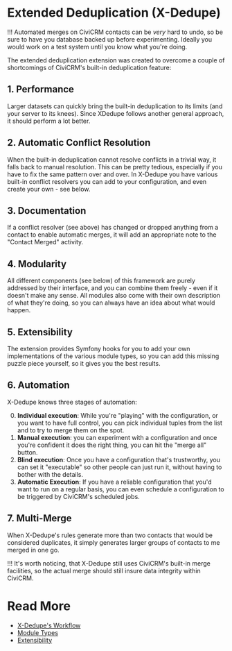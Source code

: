 # Extended Deduplication (X-Dedupe)

!!! Automated merges on CiviCRM contacts can be *very* hard to undo, so be sure to have you database backed up before experimenting. Ideally you would work on a test system until you know what you're doing.


The extended deduplication extension was created to overcome a couple of 
shortcomings of CiviCRM's built-in deduplication feature:

## 1. Performance
Larger datasets can quickly bring the built-in deduplication
to its limits (and your server to its knees). Since XDedupe follows another
general approach, it should perform a lot better.

## 2. Automatic Conflict Resolution
When the built-in deduplication cannot resolve conflicts in a trivial way, 
it falls back to manual resolution. This can be pretty tedious, especially
if you have to fix the same pattern over and over. In X-Dedupe you have
various built-in conflict resolvers you can add to your configuration,
and even create your own - see below.

## 3. Documentation
If a conflict resolver (see above) has changed or dropped anything from
a contact to enable automatic merges, it will add an appropriate note
to the "Contact Merged" activity.

## 4. Modularity
All different components (see below) of this framework are purely 
addressed by their interface, and you can combine them freely - 
even if it doesn't make any sense. All modules also come with their 
own description of what they're doing, so you can always have an 
idea about what would happen.

## 5. Extensibility
The extension provides Symfony hooks for you to add your own 
implementations of the various module types, so you can add this
missing puzzle piece yourself, so it gives you the best results.

## 6. Automation

X-Dedupe knows three stages of automation:

0. **Individual execution**: While you're "playing" with the configuration, or you want to
have full control, you can pick individual tuples from the list
and to try to merge them on the spot.
1. **Manual execution**: you can experiment with a configuration
and once you're confident it does the right thing, you can hit the 
"merge all" button.
2. **Blind execution**: Once you have a configuration that's trustworthy, you can set it
"executable" so other people can just run it, without having to bother
with the details.
3. **Automatic Execution**: If you have a reliable configuration that you'd want to run on a 
regular basis, you can even schedule a configuration to be triggered
by CiviCRM's scheduled jobs.

## 7. Multi-Merge

When X-Dedupe's rules generate more than two contacts that would be considered 
duplicates, it simply generates larger groups of contacts to me merged
in one go.


!!! It's worth noticing, that X-Dedupe still uses CiviCRM's built-in merge facilities, so the actual merge should still insure data integrity within CiviCRM. 

# Read More
* [X-Dedupe's Workflow](workflow.md)
* [Module Types](module-types.md)
* [Extensibility](extensibility.md)

